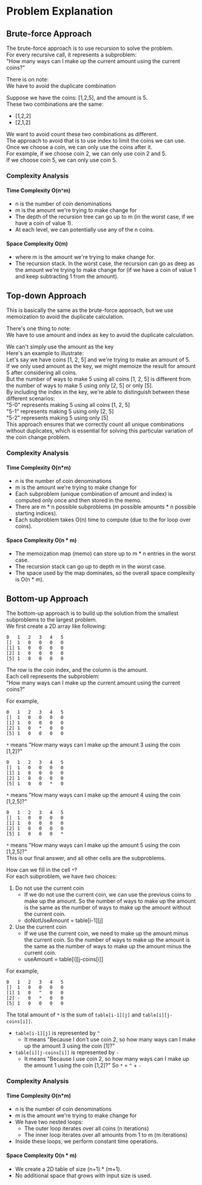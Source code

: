# Problem Explanation

## Brute-force Approach
The brute-force approach is to use recursion to solve the problem.<br>
For every recursive call, it represents a subproblem:<br>
"How many ways can I make up the current amount using the current coins?"<br>

There is on note:<br>
We have to avoid the duplicate combination

Suppose we have the coins: [1,2,5], and the amount is 5.<br>
These two combinations are the same:
- [1,2,2]
- [2,1,2]

We want to avoid count these two combinations as different.<br>
The approach to avoid that is to use index to limit the coins we can use.<br>
Once we choose a coin, we can only use the coins after it.<br>
For example, if we choose coin 2, we can only use coin 2 and 5.<br>
If we choose coin 5, we can only use coin 5.

### Complexity Analysis
#### Time Complexity O(n^m)
- n is the number of coin denominations
- m is the amount we're trying to make change for
- The depth of the recursion tree can go up to m (in the worst case, if we have a coin of value 1).
- At each level, we can potentially use any of the n coins.

#### Space Complexity O(m)
- where m is the amount we're trying to make change for.
- The recursion stack. In the worst case, the recursion can go as deep as the amount we're trying to make change for (if we have a coin of value 1 and keep subtracting 1 from the amount).

## Top-down Approach
This is basically the same as the brute-force approach, but we use memoization to avoid the duplicate calculation.<br>

There's one thing to note:<br>
We have to use amount and index as key to avoid the duplicate calculation.<br>

We can't simply use the amount as the key<br>
Here's an example to illustrate:<br>
Let's say we have coins [1, 2, 5] and we're trying to make an amount of 5.<br>
If we only used amount as the key, we might memoize the result for amount 5 after considering all coins.<br>
But the number of ways to make 5 using all coins [1, 2, 5] is different from the number of ways to make 5 using only [2, 5] or only [5].<br>
By including the index in the key, we're able to distinguish between these different scenarios:<br>
"5-0" represents making 5 using all coins [1, 2, 5]<br>
"5-1" represents making 5 using only [2, 5]<br>
"5-2" represents making 5 using only [5]<br>
This approach ensures that we correctly count all unique combinations without duplicates, which is essential for solving this particular variation of the coin change problem.<br>

### Complexity Analysis
#### Time Complexity O(n*m)
- n is the number of coin denominations
- m is the amount we're trying to make change for
- Each subproblem (unique combination of amount and index) is computed only once and then stored in the memo.
- There are m * n possible subproblems (m possible amounts * n possible starting indices).
- Each subproblem takes O(n) time to compute (due to the for loop over coins).

#### Space Complexity O(n * m)
- The memoization map (memo) can store up to m * n entries in the worst case.
- The recursion stack can go up to depth m in the worst case.
- The space used by the map dominates, so the overall space complexity is O(n * m).

## Bottom-up Approach
The bottom-up approach is to build up the solution from the smallest subproblems to the largest problem.<br>
We first create a 2D array like following:
```
0   1   2   3   4   5
[]  1   0   0   0   0   
[1] 1   0   0   0   0   
[2] 1   0   0   0   0   
[5] 1   0   0   0   0   
```
The row is the coin index, and the column is the amount.<br>
Each cell represents the subproblem:<br>
"How many ways can I make up the current amount using the current coins?"<br>

For example,<br>
```
0   1   2   3   4   5
[]  1   0   0   0   0   
[1] 1   0   0   0   0   
[2] 1   0   *   0   0   
[5] 1   0   0   0   0   
```
`*` means "How many ways can I make up the amount 3 using the coin [1,2]?"<br>

```
0   1   2   3   4   5
[]  1   0   0   0   0   
[1] 1   0   0   0   0   
[2] 1   0   0   0   0   
[5] 1   0   0   *   0   
```
`*` means "How many ways can I make up the amount 4 using the coin [1,2,5]?"<br>

```
0   1   2   3   4   5
[]  1   0   0   0   0   
[1] 1   0   0   0   0   
[2] 1   0   0   0   0   
[5] 1   0   0   0   *   
```
`*` means "How many ways can I make up the amount 5 using the coin [1,2,5]?"<br>
This is our final answer, and all other cells are the subproblems.<br>

How can we fill in the cell `*`?<br>
For each subproblem, we have two choices:<br>
1. Do not use the current coin
   - If we do not use the current coin, we can use the previous coins to make up the amount. So the number of ways to make up the amount is the same as the number of ways to make up the amount without the current coin.
   - doNotUseAmount = table[i-1][j]
2. Use the current coin
   - If we use the current coin, we need to make up the amount minus the current coin. So the number of ways to make up the amount is the same as the number of ways to make up the amount minus the current coin.
   - useAmount = table[i][j-coins[i]]

For example,<br>
```
0   1   2   3   4   5
[]  1   0   0   0   0   
[1] 1   0   ^   0   0   
[2] -   0   *   0   0   
[5] 1   0   0   0   0   
```
The total amount of `*` is the sum of `table[i-1][j]` and `table[i][j-coins[i]]`.
- `table[i-1][j]` is represented by `^`
   - It means "Because I don't use coin 2, so how many ways can I make up the amount 3 using the coin [1]?"
- `table[i][j-coins[i]]` is represented by `-`
   - It means "Because I use coin 2, so how many ways can I make up the amount 1 using the coin [1,2]?"
So `*` = `^` + `-`

### Complexity Analysis
#### Time Complexity O(n*m)
- n is the number of coin denominations
- m is the amount we're trying to make change for
- We have two nested loops:
   - The outer loop iterates over all coins (n iterations)
   - The inner loop iterates over all amounts from 1 to m (m iterations)
- Inside these loops, we perform constant time operations.

#### Space Complexity O(n * m)
- We create a 2D table of size (n+1) * (m+1).
- No additional space that grows with input size is used.